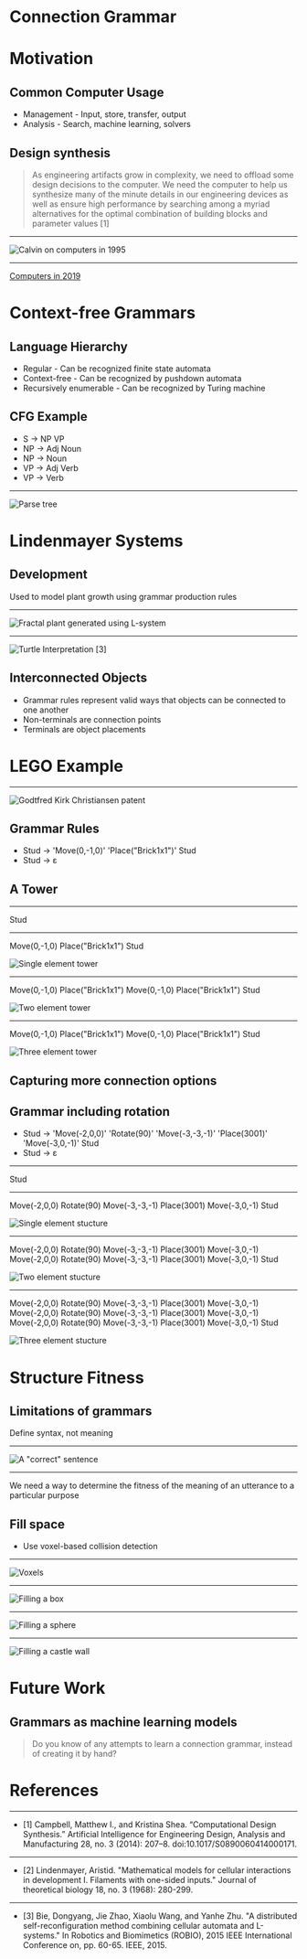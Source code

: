 Connection Grammar
==================

Motivation
==========

Common Computer Usage
---------------------

- Management - Input, store, transfer, output
- Analysis - Search, machine learning, solvers

Design synthesis
----------------

> As engineering artifacts grow in complexity, we need to offload some design decisions to the computer. We need the computer to help us synthesize many of the minute details in our engineering devices as well as ensure high performance by searching among a myriad alternatives for the optimal combination of building blocks and parameter values [1]

---

![Calvin on computers in 1995](computer-fuss-comic.png)

---

[Computers in 2019](https://thisarticledoesnotexist.com/)

Context-free Grammars
=====================

Language Hierarchy
------------------

- Regular - Can be recognized finite state automata
- Context-free - Can be recognized by pushdown automata
- Recursively enumerable - Can be recognized by Turing machine

CFG Example
-----------

- S -> NP VP
- NP -> Adj Noun
- NP -> Noun
- VP -> Adj Verb
- VP -> Verb

---

![Parse tree](english-parse-example.png)

Lindenmayer Systems
===================

Development
-----------

Used to model plant growth using grammar production rules

---

![Fractal plant generated using L-system](fractal-plant.png)

---

![Turtle Interpretation [3]](turtle-interpretation.png)

Interconnected Objects
----------------------

- Grammar rules represent valid ways that objects can be connected to one another
- Non-terminals are connection points
- Terminals are object placements

LEGO Example
============

---

![Godtfred Kirk Christiansen patent](christiansen1961.jpg)

Grammar Rules
-------------

- Stud -> 'Move(0,-1,0)' 'Place("Brick1x1")' Stud
- Stud -> ɛ

A Tower
-------

---

Stud

---

Move(0,-1,0) Place("Brick1x1") Stud

![Single element tower](../examples/basic/1x1stack01.png)

---

Move(0,-1,0) Place("Brick1x1") Move(0,-1,0) Place("Brick1x1") Stud

![Two element tower](../examples/basic/1x1stack02.png)

---

Move(0,-1,0) Place("Brick1x1") Move(0,-1,0) Place("Brick1x1") Stud

![Three element tower](../examples/basic/1x1stack03.png)

Capturing more connection options
---------------------------------

Grammar including rotation
--------------------------

- Stud -> 'Move(-2,0,0)' 'Rotate(90)' 'Move(-3,-3,-1)' 'Place(3001)' 'Move(-3,0,-1)' Stud
- Stud -> ɛ

---

Stud

---

Move(-2,0,0) Rotate(90) Move(-3,-3,-1) Place(3001) Move(-3,0,-1) Stud

![Single element stucture](../examples/basic/rotation_translation01.png)

---

Move(-2,0,0) Rotate(90) Move(-3,-3,-1) Place(3001) Move(-3,0,-1) Move(-2,0,0) Rotate(90) Move(-3,-3,-1) Place(3001) Move(-3,0,-1) Stud

![Two element stucture](../examples/basic/rotation_translation02.png)

---

Move(-2,0,0) Rotate(90) Move(-3,-3,-1) Place(3001) Move(-3,0,-1) Move(-2,0,0) Rotate(90) Move(-3,-3,-1) Place(3001) Move(-3,0,-1) Move(-2,0,0) Rotate(90) Move(-3,-3,-1) Place(3001) Move(-3,0,-1) Stud

![Three element stucture](../examples/basic/rotation_translation03.png)

Structure Fitness
=================

Limitations of grammars
-----------------------

Define syntax, not meaning

---

![A "correct" sentence](english-nonsense-example.png)

---

We need a way to determine the fitness of the meaning of an utterance to a particular purpose

Fill space
----------

- Use voxel-based collision detection

---

![Voxels](voxels.png)

---

![Filling a box](../examples/basic/box.gif)

---

![Filling a sphere](../examples/basic/sphere.gif)

---

![Filling a castle wall](../examples/castle/simple.png)

Future Work
===========

Grammars as machine learning models
-----------------------------------

> Do you know of any attempts to learn a connection grammar, instead of creating it by hand?

References
==========

---

- [1] Campbell, Matthew I., and Kristina Shea. “Computational Design Synthesis.” Artificial Intelligence for Engineering Design, Analysis and Manufacturing 28, no. 3 (2014): 207–8. doi:10.1017/S0890060414000171.

---

- [2] Lindenmayer, Aristid. "Mathematical models for cellular interactions in development I. Filaments with one-sided inputs." Journal of theoretical biology 18, no. 3 (1968): 280-299.

---

- [3] Bie, Dongyang, Jie Zhao, Xiaolu Wang, and Yanhe Zhu. "A distributed self-reconfiguration method combining cellular automata and L-systems." In Robotics and Biomimetics (ROBIO), 2015 IEEE International Conference on, pp. 60-65. IEEE, 2015.
